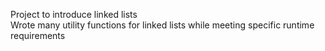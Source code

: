Project to introduce linked lists  
Wrote many utility functions for linked lists while meeting specific runtime requirements  

